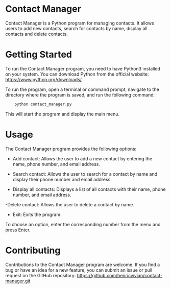 # Contact Manager
Contact Manager is a Python program for managing contacts. It allows users to add new contacts, search for contacts by name, display all contacts and delete contacts.

# Getting Started
To run the Contact Manager program, you need to have Python3 installed on your system. You can download Python from the official website:
https://www.python.org/downloads/

To run the program, open a terminal or command prompt, navigate to the directory where the program is saved, and run the following command:

```bash
    python contact_manager.py
```

This will start the program and display the main menu.

# Usage
The Contact Manager program provides the following options:
- Add contact: Allows the user to add a new contact by entering the name, phone number, and email address.

- Search contact: Allows the user to search for a contact by name and display their phone number and email address.

- Display all contacts: Displays a list of all contacts with their name, phone number, and email address.

-Delete contact: Allows the user to delete a contact by name.

- Exit: Exits the program.

To choose an option, enter the corresponding number from the menu and press Enter.

# Contributing
Contributions to the Contact Manager program are welcome. If you find a bug or have an idea for a new feature, you can submit an issue or pull request on the GitHub repository: https://github.com/henricvivian/contact-manager.git